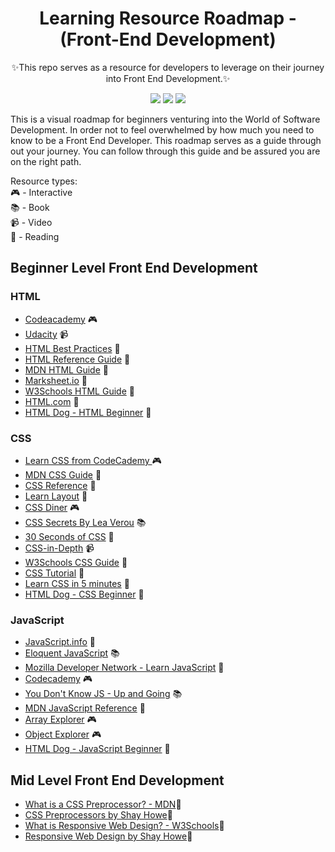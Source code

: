 <div align="center">
   <h1>Learning Resource Roadmap - (Front-End Development)</h1>
	<p>✨This repo serves as a resource for developers to leverage on their journey into Front End Development.</>✨</p>
   <p align="center">
    <a href="https://github.com/lauragift21/Learning-Resource-Path-Front-End"><img src="https://img.shields.io/badge/Roadmap-2019-purple.svg"/></a>
      <a href="https://twitter.com/intent/tweet?text=Learning%20Resource%20Roadmap%20for%20Front%20End%20Developers%20by%20@lauragift21%20%20https%3A//github.com/lauragift21/Learning-Resource-Path-Front-End"><img src="https://img.shields.io/badge/twitter-tweet-blue.svg"/></a>
<a href="https://twitter.com/lauragift21"><img src="https://img.shields.io/badge/feedback-@lauragift21-green.svg" /></a>
  </p>
</div>

This is a visual roadmap for beginners venturing into the World of Software Development. In order not to feel overwhelmed by how much you need to know to be a Front End Developer. This roadmap serves as a guide through out your journey. You can follow through this guide and be assured you are on the right path.

Resource types:   
 🎮 - Interactive  
 📚 - Book  
 📹 - Video  
 📝 - Reading  

##  Beginner Level Front End Development

### HTML
 - [Codeacademy](https://www.codecademy.com/learn/learn-html) 🎮
 - [Udacity](https://www.udacity.com/course/intro-to-html-and-css--ud001) 📹
 - [HTML Best Practices](https://github.com/hail2u/html-best-practices) 📝
 - [HTML Reference Guide](https://htmlreference.io/) 📝
 - [MDN HTML Guide](https://developer.mozilla.org/en-US/docs/Learn/HTML) 📝
 - [Marksheet.io](https://marksheet.io/html-basics.html) 📝
 - [W3Schools HTML Guide](https://www.w3schools.com/html/) 📝
 - [HTML.com](https://html.com/) 📝
  - [HTML Dog - HTML Beginner](http://www.htmldog.com/guides/html/beginner/) 📝

### CSS

- [Learn CSS from CodeCademy ](https://www.codecademy.com/learn/learn-css) 🎮
- [MDN CSS Guide](https://developer.mozilla.org/en-US/docs/Learn/CSS) 📝
- [CSS Reference](https://cssreference.io/) 📝
- [Learn Layout](http://learnlayout.com/) 📝
- [CSS Diner](http://flukeout.github.io/) 🎮
- [CSS Secrets By Lea Verou](https://www.amazon.com/CSS-Secrets-Solutions-Everyday-Problems/dp/1449372635/?&_encoding=UTF8&tag=frontend-handbook-20&linkCode=ur2&linkId=40a9480c18839b4b2ea798aa2afafd0e&camp=1789&creative=9325) 📚
- [30 Seconds of CSS](https://30-seconds.github.io/30-seconds-of-css/) 📝
- [CSS-in-Depth](https://frontendmasters.com/courses/css-in-depth-v2/) 📹
- [W3Schools CSS Guide](https://www.w3schools.com/css/css_intro.asp) 📝
- [CSS Tutorial](https://www.csstutorial.net/css-intro/introductioncss-part1.php) 📝
- [Learn CSS in 5 minutes](https://medium.freecodecamp.org/get-started-with-css-in-5-minutes-e0804813fc3e) 📝
 - [HTML Dog - CSS Beginner](http://www.htmldog.com/guides/css/beginner/) 📝


### JavaScript
 - [JavaScript.info](https://javascript.info/) 📝
 - [Eloquent JavaScript](https://eloquentjavascript.net/) 📚
 - [Mozilla Developer Network -  Learn JavaScript](https://developer.mozilla.org/en-US/docs/Learn/JavaScript) 📝
 - [Codecademy](https://www.codecademy.com/learn/learn-javascript) 🎮
 - [You Don't Know JS - Up and Going](https://github.com/getify/You-Dont-Know-JS/blob/master/up%20&%20going/README.md#you-dont-know-js-up--going) 📚
 - [MDN JavaScript Reference](https://developer.mozilla.org/en-US/docs/Web/JavaScript/Reference) 📝
 - [Array Explorer](https://sdras.github.io/array-explorer/) 🎮
 - [Object Explorer](https://sdras.github.io/object-explorer/) 🎮
 - [HTML Dog - JavaScript Beginner](http://www.htmldog.com/guides/javascript) 📝


##  Mid Level Front End Development

- [What is a CSS Preprocessor? - MDN](https://developer.mozilla.org/en-US/docs/Glossary/CSS_preprocessor)📝
- [CSS Preprocessors by Shay Howe](https://learn.shayhowe.com/advanced-html-css/preprocessors/)📝
- [What is Responsive Web Design? - W3Schools](https://www.w3schools.com/css/css_rwd_intro.asp)📝
- [Responsive Web Design by Shay Howe](https://learn.shayhowe.com/advanced-html-css/responsive-web-design/)📝
<!-- ##  Advanced Level Front End Development -->
